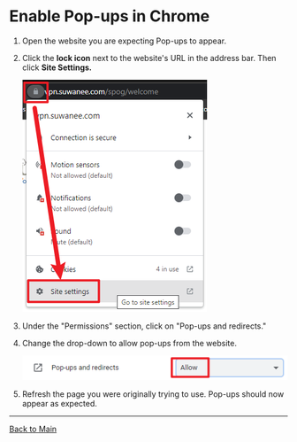 # Enable Pop-ups in Chrome

1. Open the website you are expecting Pop-ups to appear.
1. Click the **lock icon** next to the website's URL in the address bar. Then click **Site Settings.**

    ![View site info](../refs/Enable%20Pop-ups%20in%20Chrome/1.png)

1. Under the "Permissions" section, click on "Pop-ups and redirects."
1. Change the drop-down to allow pop-ups from the website.

    ![Allow](../refs/Enable%20Pop-ups%20in%20Chrome/2.png)

1. Refresh the page you were originally trying to use. Pop-ups should now appear as expected.

---

[Back to Main](../README.md)

